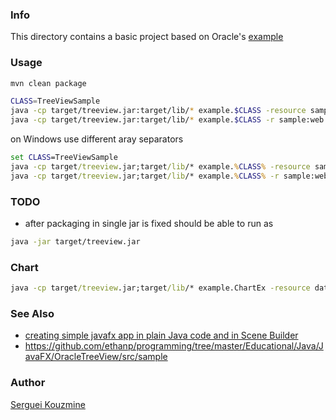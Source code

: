### Info
This directory contains a basic project based on Oracle's [example](http://docs.oracle.com/javafx/2/ui_controls/tree-view.htm)

### Usage
```sh
mvn clean package
```
```sh
CLASS=TreeViewSample
java -cp target/treeview.jar:target/lib/* example.$CLASS -resource sample:web:server1,sample:web:server2,sample:web:server3
java -cp target/treeview.jar:target/lib/* example.$CLASS -r sample:web:server1,sample:web:server2,sample:web:server3,sample:db:server1,sample:db:server2,sample:app:server1,sample:app:server2,sample:app:server3,sample:app:server4
```

on Windows use different aray separators

```cmd
set CLASS=TreeViewSample
java -cp target/treeview.jar;target/lib/* example.%CLASS% -resource sample:web:server1,sample:web:server2,sample:web:server3
java -cp target/treeview.jar;target/lib/* example.%CLASS% -r sample:web:server1,sample:web:server2,sample:web:server3,sample:db:server1,sample:db:server2,sample:app:server1,sample:app:server2,sample:app:server3,sample:app:server4
```

### TODO

* after packaging in single jar is fixed should be able to run as
```sh
java -jar target/treeview.jar
```

### Chart

```cmd
java -cp target/treeview.jar;target/lib/* example.ChartEx -resource data.csv
```
### See Also


 * [creating simple javafx app in plain Java code and in Scene Builder](https://sites.google.com/a/athaydes.com/renato-athaydes/posts/usingautomatontotestajavafx8app)
 * https://github.com/ethanp/programming/tree/master/Educational/Java/JavaFX/OracleTreeView/src/sample

### Author
[Serguei Kouzmine](kouzmine_serguei@yahoo.com)
